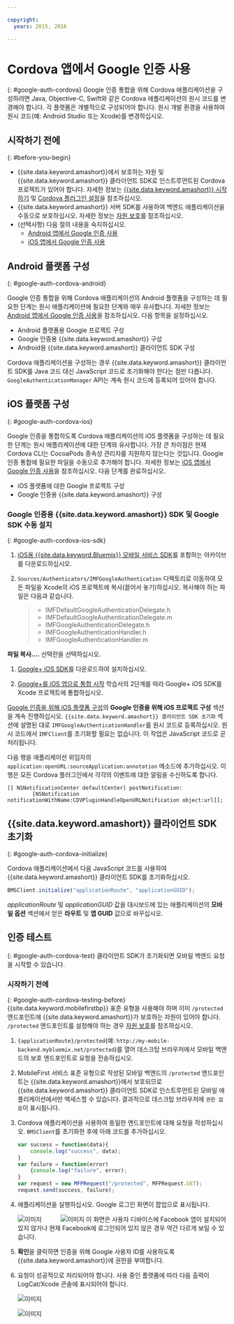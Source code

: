```yaml
---

copyright:
  years: 2015, 2016

---
```


# Cordova 앱에서 Google 인증 사용
{: #google-auth-cordova}
Google 인증 통합을 위해 Cordova 애플리케이션을 구성하려면 Java, Objective-C, Swift와 같은 Cordova 애플리케이션의 원시 코드를 변경해야 합니다. 각 플랫폼은 개별적으로 구성되어야 합니다. 원시 개발 환경을 사용하여 원시 코드(예: Android Studio 또는 Xcode)를 변경하십시오. 

## 시작하기 전에
{: #before-you-begin}
* {{site.data.keyword.amashort}}에서 보호하는 자원 및 {{site.data.keyword.amashort}} 클라이언트 SDK로 인스트루먼트된 Cordova 프로젝트가 있어야 합니다. 자세한 정보는 [{{site.data.keyword.amashort}} 시작하기](https://console.{DomainName}/docs/services/mobileaccess/getting-started.html) 및 [Cordova 플러그인 설정](https://console.{DomainName}/docs/services/mobileaccess/getting-started-cordova.html)을 참조하십시오.  
* {{site.data.keyword.amashort}} 서버 SDK를 사용하여 백엔드 애플리케이션을 수동으로 보호하십시오. 자세한 정보는 [자원 보호](https://console.{DomainName}/docs/services/mobileaccess/protecting-resources.html)를 참조하십시오. 
* (선택사항) 다음 절의 내용을 숙지하십시오. 
   * [Android 앱에서 Google 인증 사용](https://console.{DomainName}/docs/services/mobileaccess/google-auth-android.html)
   * [iOS 앱에서 Google 인증 사용](https://console.{DomainName}/docs/services/mobileaccess/google-auth-ios.html)


## Android 플랫폼 구성
{: #google-auth-cordova-android}

Google 인증 통합을 위해 Cordova 애플리케이션의 Android 플랫폼을 구성하는 데 필요한 단계는 원시 애플리케이션에 필요한 단계와 매우 유사합니다. 자세한 정보는 [Android 앱에서 Google 인증 사용](https://console.{DomainName}/docs/services/mobileaccess/google-auth-android.html)을 참조하십시오. 다음 항목을 설정하십시오. 

* Android 플랫폼용 Google 프로젝트 구성
* Google 인증용 {{site.data.keyword.amashort}} 구성
* Android용 {{site.data.keyword.amashort}} 클라이언트 SDK 구성

Cordova 애플리케이션을 구성하는 경우 {{site.data.keyword.amashort}} 클라이언트 SDK를 Java 코드 대신 JavaScript 코드로 초기화해야 한다는 점만 다릅니다. `GoogleAuthenticationManager` API는 계속 원시 코드에 등록되어 있어야 합니다. 

## iOS 플랫폼 구성
{: #google-auth-cordova-ios}

Google 인증을 통합하도록 Cordova 애플리케이션의 iOS 플랫폼을 구성하는 데 필요한 단계는 원시 애플리케이션에 대한 단계와 유사합니다. 가장 큰 차이점은 현재 Cordova CLI는 CocoaPods 종속성 관리자를 지원하지 않는다는 것입니다. Google 인증 통합에 필요한 파일을 수동으로 추가해야 합니다. 자세한 정보는 [iOS 앱에서 Google 인증 사용](https://console.{DomainName}/docs/services/mobileaccess/google-auth-ios.html)을 참조하십시오. 다음 단계를 완료하십시오. 

* iOS 플랫폼에 대한 Google 프로젝트 구성
* Google 인증용 {{site.data.keyword.amashort}} 구성

### Google 인증용 {{site.data.keyword.amashort}} SDK 및 Google SDK 수동 설치
{: #google-auth-cordova-ios-sdk}
1. [iOS용 {{site.data.keyword.Bluemix}} 모바일 서비스 SDK](https://hub.jazz.net/git/bluemixmobilesdk/imf-ios-sdk/archive?revstr=master)를 포함하는 아카이브를 다운로드하십시오. 

1. `Sources/Authenticators/IMFGoogleAuthentication` 디렉토리로 이동하여 모든 파일을 Xcode의 iOS 프로젝트에 복사(끌어서 놓기)하십시오. 복사해야 하는 파일은 다음과 같습니다. 

	> * IMFDefaultGoogleAuthenticationDelegate.h
	> * IMFDefaultGoogleAuthenticationDelegate.m
	> * IMFGoogleAuthenticationDelegate.h
	> * IMFGoogleAuthenticationHandler.h
	> * IMFGoogleAuthenticationHandler.m

**파일 복사....** 선택란을 선택하십시오. 

1. [Google+ iOS SDK](http://goo.gl/9cTqyZ)를 다운로드하여 설치하십시오. 

1. [Google+를 iOS 앱으로 통합 시작](https://developers.google.com/+/mobile/ios/getting-started) 학습서의 2단계를 따라 Google+ iOS SDK를 Xcode 프로젝트에 통합하십시오. 

[Google 인증을 위해 iOS 플랫폼 구성](https://console.{DomainName}/docs/services/mobileaccess/google-auth-ios.html)의 **Google 인증을 위해 iOS 프로젝트 구성** 섹션을 계속 진행하십시오. `{{site.data.keyword.amashort}} 클라이언트 SDK 초기화` 섹션에 설명된 대로 `IMFGoogleAuthenticationHandler`를 원시 코드로 등록하십시오. 원시 코드에서 `IMFClient`를 초기화할 필요는 없습니다. 이 작업은 JavaScript 코드로 곧 처리됩니다. 

다음 행을 애플리케이션 위임자의 `application:openURL:sourceApplication:annotation` 메소드에 추가하십시오. 이 행은 모든 Cordova 플러그인에서 각각의 이벤트에 대한 알림을 수신하도록 합니다. 

```
[[ NSNotificationCenter defaultCenter] postNotification:
		[NSNotification notificationWithName:CDVPluginHandleOpenURLNotification object:url]];      
```

## {{site.data.keyword.amashort}} 클라이언트 SDK 초기화
{: #google-auth-cordova-initialize}

Cordova 애플리케이션에서 다음 JavaScript 코드를 사용하여 {{site.data.keyword.amashort}} 클라이언트 SDK를 초기화하십시오.

```JavaScript
BMSClient.initialize("applicationRoute", "applicationGUID");
```

*applicationRoute* 및 *applicationGUID* 값을 대시보드에 있는 애플리케이션의 **모바일 옵션** 섹션에서 얻은 **라우트** 및 **앱 GUID** 값으로 바꾸십시오.

## 인증 테스트
{: #google-auth-cordova-test}
클라이언트 SDK가 초기화되면 모바일 백엔드 요청을 시작할 수 있습니다.

### 시작하기 전에
{: #google-auth-cordova-testing-before}
{{site.data.keyword.mobilefirstbp}} 표준 유형을 사용해야 하며 이미 `/protected` 엔드포인트에 {{site.data.keyword.amashort}}가 보호하는 자원이 있어야 합니다. `/protected` 엔드포인트를 설정해야 하는 경우 [자원 보호](https://console.{DomainName}/docs/services/mobileaccess/protecting-resources.html)를 참조하십시오. 


1. `{applicationRoute}/protected`(예: `http://my-mobile-backend.mybluemix.net/protected`)를 열어 데스크탑 브라우저에서 모바일 백엔드의 보호 엔드포인트로 요청을 전송하십시오.

1. MobileFirst 서비스 표준 유형으로 작성된 모바일 백엔드의 `/protected` 엔드포인트는 {{site.data.keyword.amashort}}에서 보호되므로 {{site.data.keyword.amashort}} 클라이언트 SDK로 인스트루먼트된 모바일 애플리케이션에서만 액세스할 수 있습니다. 결과적으로 데스크탑 브라우저에 `권한 없음`이 표시됩니다. 

1. Cordova 애플리케이션을 사용하여 동일한 엔드포인트에 대해 요청을 작성하십시오. `BMSClient`를 초기화한 후에 아래 코드를 추가하십시오. 

	```JavaScript
	var success = function(data){
    	console.log("success", data);
    }
	var failure = function(error)
    	{console.log("failure", error);
    }
	var request = new MFPRequest("/protected", MFPRequest.GET);
	request.send(success, failure);
	```


1. 애플리케이션을 실행하십시오. Google 로그인 화면이 팝업으로 표시됩니다. 

	![이미지](images/android-google-login.png) &nbsp;&nbsp;&nbsp;&nbsp;&nbsp;&nbsp;&nbsp;&nbsp;&nbsp;	![이미지](images/ios-google-login.png)
	이 화면은 사용자 디바이스에 Facebook 앱이 설치되어 있지 않거나 현재 Facebook에 로그인되어 있지 않은 경우 약간 다르게 보일 수 있습니다. 
1. **확인**을 클릭하면 인증을 위해 Google 사용자 ID를 사용하도록 {{site.data.keyword.amashort}}에 권한을 부여합니다. 

1. 	요청이 성공적으로 처리되어야 합니다. 사용 중인 플랫폼에 따라 다음 출력이 LogCat/Xcode 콘솔에 표시되어야 합니다. 

	![이미지](images/android-google-login-success.png)

	![이미지](images/ios-google-login-success.png)
